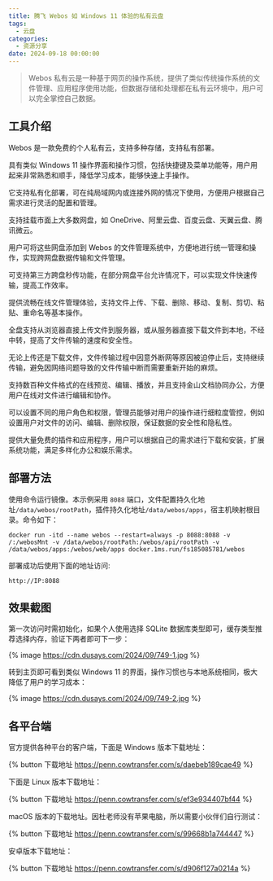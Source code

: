 ```yaml
---
title: 腾飞 Webos 如 Windows 11 体验的私有云盘
tags:
  - 云盘
categories:
  - 资源分享
date: 2024-09-18 00:00:00
---
```


> Webos 私有云是一种基于网页的操作系统，提供了类似传统操作系统的文件管理、应用程序使用功能，但数据存储和处理都在私有云环境中，用户可以完全掌控自己数据。

<!-- more -->

## 工具介绍

Webos 是一款免费的个人私有云，支持多种存储，支持私有部署。

具有类似 Windows 11 操作界面和操作习惯，包括快捷键及菜单功能等，用户用起来非常熟悉和顺手，降低学习成本，能够快速上手操作。

它支持私有化部署，可在纯局域网内或连接外网的情况下使用，方便用户根据自己需求进行灵活的配置和管理。

支持挂载市面上大多数网盘，如 OneDrive、阿里云盘、百度云盘、天翼云盘、腾讯微云。

用户可将这些网盘添加到 Webos 的文件管理系统中，方便地进行统一管理和操作，实现跨网盘数据传输和文件管理。

可支持第三方跨盘秒传功能，在部分网盘平台允许情况下，可以实现文件快速传输，提高工作效率。

提供流畅在线文件管理体验，支持文件上传、下载、删除、移动、复制、剪切、粘贴、重命名等基本操作。

全盘支持从浏览器直接上传文件到服务器，或从服务器直接下载文件到本地，不经中转，提高了文件传输的速度和安全性。

无论上传还是下载文件，文件传输过程中因意外断网等原因被迫停止后，支持继续传输，避免因网络问题导致的文件传输中断而需要重新开始的麻烦。

支持数百种文件格式的在线预览、编辑、播放，并且支持金山文档协同办公，方便用户在线对文件进行编辑和协作。

可以设置不同的用户角色和权限，管理员能够对用户的操作进行细粒度管控，例如设置用户对文件的访问、编辑、删除权限，保证数据的安全性和隐私性。

提供大量免费的插件和应用程序，用户可以根据自己的需求进行下载和安装，扩展系统功能，满足多样化办公和娱乐需求。

## 部署方法

使用命令运行镜像。本示例采用 `8088` 端口，文件配置持久化地址`/data/webos/rootPath`，插件持久化地址`/data/webos/apps`，宿主机映射根目录。命令如下：

```
docker run -itd --name webos --restart=always -p 8088:8088 -v /:/webosMnt -v /data/webos/rootPath:/webos/api/rootPath -v /data/webos/apps:/webos/web/apps docker.1ms.run/fs185085781/webos
```

部署成功后使用下面的地址访问:

```
http://IP:8088
```

## 效果截图

第一次访问时需初始化，如果个人使用选择 SQLite 数据库类型即可，缓存类型推荐选择内存，验证下两者即可下一步：

{% image https://cdn.dusays.com/2024/09/749-1.jpg %}

转到主页即可看到类似 Windows 11 的界面，操作习惯也与本地系统相同，极大降低了用户的学习成本：

{% image https://cdn.dusays.com/2024/09/749-2.jpg %}

## 各平台端

官方提供各种平台的客户端，下面是 Windows 版本下载地址：

{% button 下载地址 https://penn.cowtransfer.com/s/daebeb189cae49 %}

下面是 Linux 版本下载地址：

{% button 下载地址 https://penn.cowtransfer.com/s/ef3e934407bf44 %}

macOS 版本的下载地址。因杜老师没有苹果电脑，所以需要小伙伴们自行测试：

{% button 下载地址 https://penn.cowtransfer.com/s/99668b1a744447 %}

安卓版本下载地址：

{% button 下载地址 https://penn.cowtransfer.com/s/d906f127a0214a %}